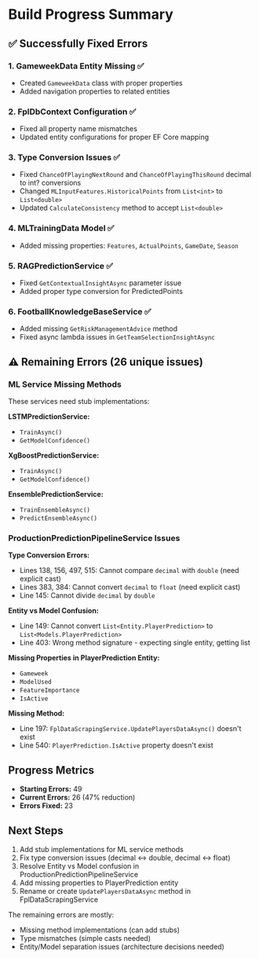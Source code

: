 # Build Progress Summary

## ✅ Successfully Fixed Errors

### 1. **GameweekData Entity Missing** ✅
- Created `GameweekData` class with proper properties
- Added navigation properties to related entities

### 2. **FplDbContext Configuration** ✅
- Fixed all property name mismatches
- Updated entity configurations for proper EF Core mapping

### 3. **Type Conversion Issues** ✅
- Fixed `ChanceOfPlayingNextRound` and `ChanceOfPlayingThisRound` decimal to int? conversions
- Changed `MLInputFeatures.HistoricalPoints` from `List<int>` to `List<double>`
- Updated `CalculateConsistency` method to accept `List<double>`

### 4. **MLTrainingData Model** ✅
- Added missing properties: `Features`, `ActualPoints`, `GameDate`, `Season`

### 5. **RAGPredictionService** ✅
- Fixed `GetContextualInsightAsync` parameter issue
- Added proper type conversion for PredictedPoints

### 6. **FootballKnowledgeBaseService** ✅
- Added missing `GetRiskManagementAdvice` method
- Fixed async lambda issues in `GetTeamSelectionInsightAsync`

## ⚠️ Remaining Errors (26 unique issues)

### ML Service Missing Methods
These services need stub implementations:

**LSTMPredictionService:**
- `TrainAsync()`
- `GetModelConfidence()`

**XgBoostPredictionService:**
- `TrainAsync()`
- `GetModelConfidence()`

**EnsemblePredictionService:**
- `TrainEnsembleAsync()`
- `PredictEnsembleAsync()`

### ProductionPredictionPipelineService Issues

**Type Conversion Errors:**
- Lines 138, 156, 497, 515: Cannot compare `decimal` with `double` (need explicit cast)
- Lines 383, 384: Cannot convert `decimal` to `float` (need explicit cast)
- Line 145: Cannot divide `decimal` by `double`

**Entity vs Model Confusion:**
- Line 149: Cannot convert `List<Entity.PlayerPrediction>` to `List<Models.PlayerPrediction>`
- Line 403: Wrong method signature - expecting single entity, getting list

**Missing Properties in PlayerPrediction Entity:**
- `Gameweek`
- `ModelUsed`
- `FeatureImportance`
- `IsActive`

**Missing Method:**
- Line 197: `FplDataScrapingService.UpdatePlayersDataAsync()` doesn't exist
- Line 540: `PlayerPrediction.IsActive` property doesn't exist

## Progress Metrics

- **Starting Errors:** 49
- **Current Errors:** 26 (47% reduction)
- **Errors Fixed:** 23

## Next Steps

1. Add stub implementations for ML service methods
2. Fix type conversion issues (decimal ↔ double, decimal ↔ float)
3. Resolve Entity vs Model confusion in ProductionPredictionPipelineService
4. Add missing properties to PlayerPrediction entity
5. Rename or create `UpdatePlayersDataAsync` method in FplDataScrapingService

The remaining errors are mostly:
- Missing method implementations (can add stubs)
- Type mismatches (simple casts needed)
- Entity/Model separation issues (architecture decisions needed)
